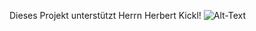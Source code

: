 Dieses Projekt unterstützt Herrn Herbert Kickl!
![Alt-Text](https://i.ds.at/BohqAw/rs:fill:750:0/plain/2019/11/12/kickl-APA-GEORG-HOCHMUTH.jpg)
